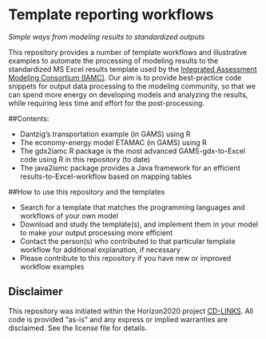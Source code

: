 # Template reporting workflows

*Simple ways from modeling results to standardized outputs*

This repository provides a number of template workflows and illustrative examples to 
automate the processing of modeling results to the standardized MS Excel results template
used by the [Integrated Assessment Modeling Consortium (IAMC)](http://www.globalchange.umd.edu/iamc/). 
Our aim is to provide best-practice code snippets for output data processing to the modeling community, 
so that we can spend more energy on developing models and analyzing the results, while requiring less time and 
effort for the post-processing.

##Contents:

- Dantzig’s transportation example (in GAMS) using R
- The economy-energy model ETAMAC (in GAMS) using R  
- The gdx2iamc R package is the most advanced GAMS-gdx-to-Excel code using R in this repository (to date)
- The java2iamc package provides a Java framework for an efficient results-to-Excel-workflow based on mapping tables

##How to use this repository and the templates

- Search for a template that matches the programming languages and workflows of your own model
- Download and study the template(s), and implement them in your model to make your output processing more efficient
- Contact the person(s) who contributed to that particular template workflow for additional explanation, if necessary
- Please contribute to this repository if you have new or improved workflow examples

## Disclaimer

This repository was initiated within the Horizon2020 project [CD-LINKS](http://www.cd-links.org/). All code is provided “as-is” 
and any express or implied warranties are disclaimed. See the license file for details.


